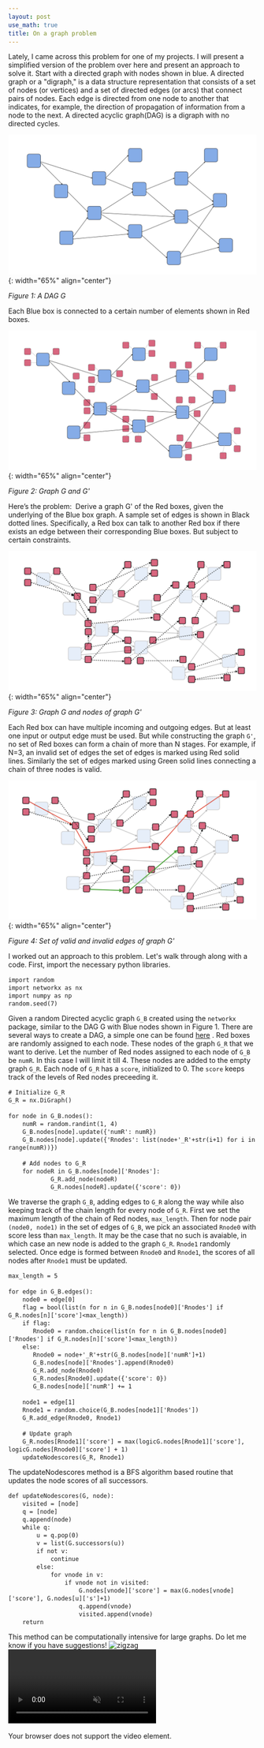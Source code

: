 ```yaml
---
layout: post
use_math: true
title: On a graph problem
---
```


Lately, I came across this problem for one of my projects. I will present a simplified version of the problem over here and present an approach to solve it.
Start with a directed graph with nodes shown in blue. A directed graph or a "digraph," is a data structure representation that consists of a set of nodes (or vertices) and a set of directed edges (or arcs) that connect pairs of nodes. Each edge is directed from one node to another that indicates, for example, the direction of propagation of information from a node to the next. A directed acyclic graph(DAG) is a digraph with no directed cycles.

![Image](/assets/Graph/BGraph.001.jpeg){: width="65%" align="center"}

*Figure 1: A DAG G*

Each Blue box is connected to a certain number of elements shown in Red boxes.

![Image](/assets/Graph/BGraph.002.jpeg){: width="65%" align="center"}

*Figure 2: Graph G and G'*

Here’s the problem:  Derive a graph G' of the Red boxes, given the underlying of the Blue box graph. A sample set of edges is shown in Black dotted lines. Specifically, a Red box can talk to another Red box if there exists an edge between their corresponding Blue boxes. But subject to certain constraints.

![Image](/assets/Graph/BGraph.003.jpeg){: width="65%" align="center"}

*Figure 3: Graph G and nodes of graph G'*

Each Red box can have multiple incoming and outgoing edges. But at least one input or output edge must be used. But while constructing the graph `G'`, no set of Red boxes can form a chain of more than N stages. For example, if N=3, an invalid set of edges the set of edges is marked using Red solid lines. Similarly the set of edges marked using Green solid lines connecting a chain of three nodes is valid.

![Image](/assets/Graph/BGraph.004.jpeg){: width="65%" align="center"}

*Figure 4: Set of valid and invalid edges of graph G'*

I worked out an approach to this problem. Let's walk through along with a code. 
First, import the necessary python libraries.

```
import random
import networkx as nx
import numpy as np
random.seed(7)
```

Given a random Directed acyclic graph `G_B` created using the `networkx` package, similar to the DAG G with Blue nodes shown in Figure 1. There are several ways to create a DAG, a simple one can be found <a href="https://gist.github.com/flekschas/0ea70dec4d92bc706e61" rel="noreferrer">here</a> . Red boxes are randomly assigned to each node. These nodes of the graph `G_R` that we want to derive. Let the number of Red nodes assigned to each node of `G_B` be `numR`. In this case I will limit it till 4. These nodes are added to the empty graph `G_R`. Each node of `G_R` has a `score`, initialized to 0. The `score` keeps track of the levels of Red nodes preceeding it.

```
# Initialize G_R
G_R = nx.DiGraph()

for node in G_B.nodes():
    numR = random.randint(1, 4)
    G_B.nodes[node].update({'numR': numR})
    G_B.nodes[node].update({'Rnodes': list(node+'_R'+str(i+1) for i in range(numR))})

    # Add nodes to G_R
    for nodeR in G_B.nodes[node]['Rnodes']:
            G_R.add_node(nodeR)
            G_R.nodes[nodeR].update({'score': 0})
```

We traverse the graph `G_B`, adding edges to `G_R` along the way while also keeping track of the chain length for every node of `G_R`. First we set the maximum length of the chain of Red nodes, `max_length`. Then for node pair `(node0, node1)` in the set of edges of `G_B`, we pick an associated `Rnode0` with score less than `max_length`. It may be the case that no such is avaiable, in which case an new node is added to the graph `G_R`. `Rnode1` randomly selected. Once edge is formed between `Rnode0` and `Rnode1`, the scores of all nodes after `Rnode1` must be updated.
```
max_length = 5

for edge in G_B.edges():
    node0 = edge[0]
    flag = bool(list(n for n in G_B.nodes[node0]['Rnodes'] if G_R.nodes[n]['score']<max_length))
    if flag:
       Rnode0 = random.choice(list(n for n in G_B.nodes[node0]['Rnodes'] if G_R.nodes[n]['score']<max_length))
    else:
       Rnode0 = node+'_R'+str(G_B.nodes[node]['numR']+1)
       G_B.nodes[node]['Rnodes'].append(Rnode0)
       G_R.add_node(Rnode0)
       G_R.nodes[Rnode0].update({'score': 0})
       G_B.nodes[node]['numR'] += 1
       
    node1 = edge[1]
    Rnode1 = random.choice(G_B.nodes[node1]['Rnodes'])
    G_R.add_edge(Rnode0, Rnode1)
    
    # Update graph
    G_R.nodes[Rnode1]['score'] = max(logicG.nodes[Rnode1]['score'], logicG.nodes[Rnode0]['score'] + 1)
    updateNodescores(G_R, Rnode1)

```

The updateNodescores method is a BFS algorithm based routine that updates the node scores of all successors.
```
def updateNodescores(G, node):
    visited = [node]
    q = [node]
    q.append(node)
    while q:
        u = q.pop(0)
        v = list(G.successors(u))
        if not v:
            continue
        else:
            for vnode in v:
                if vnode not in visited:
                    G.nodes[vnode]['score'] = max(G.nodes[vnode]['score'], G.nodes[u]['s']+1)
                    q.append(vnode)
                    visited.append(vnode)
    return
```
This method can be computationally intensive for large graphs. Do let me know if you have suggestions!
<img src="{{site.baseurl | prepend: site.url}}assets/Graph/27197181_MotionElements_awkward-dumbfounded-hd.mp4" alt="zigzag" />
<video autoplay muted loop>
  <source src="https://github.com/at3e/at3e.github.io/tree/main/assets/Graph/27197181_MotionElements_awkward-dumbfounded-hd.mp4" type="video/mp4">
  <p>Your browser does not support the video element.</p>
</video>
